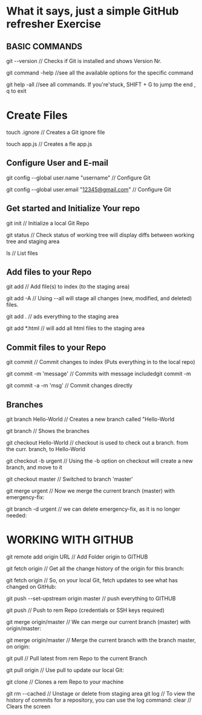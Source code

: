 # What it says, just a simple GitHub refresher Exercise

## BASIC COMMANDS
git --version             // Checks if Git is installed and shows Version Nr.

git command -help         //see all the available options for the specific command

git help -all             //see all commands. If you're'stuck, SHIFT + G to jump the end ,  q to exit

# Create Files 

touch .ignore             // Creates a Git ignore file 

touch app.js              // Creates a fle app.js

## Configure User and E-mail
git config --global user.name "username" // Configure Git

git config --global user.email "12345@gmail.com" // Configure Git
## Get started and Initialize Your repo
git init                  // Initialize a local Git Repo

git status                // Check status of working tree will display diffs between working tree and staging area

ls                        // List files
## Add files to your Repo
git add <file>            // Add file(s) to index (to the staging area)

git add -A                // Using --all will stage all changes (new, modified, and deleted) files.  

git add .                 // ads everything to the staging area

git add *.html            // will add all html files to the staging area 
## Commit  files to your Repo
git commit                // Commit changes to index (Puts everything in to the local repo)

git commit -m 'message'   // Commits with message includedgit commit -m

git commit -a -m 'msg'    // Commit changes directly
## Branches
git branch Hello-World    // Creates a new branch called "Hello-World

git branch                // Shows the branches

git checkout Hello-World  // checkout is used to check out a branch. from the curr. branch, to Hello-World

git checkout -b urgent    // Using the -b option on checkout will create a new branch, and move to it

git checkout master       // Switched to branch 'master'

git merge urgent          // Now we merge the current branch (master) with emergency-fix:

git branch -d urgent      // we can delete emergency-fix, as it is no longer needed:

# WORKING WITH GITHUB
git remote add origin URL // Add Folder origin to GITHUB 

git fetch origin          // Get all the change history of the origin for this branch:

git fetch origin          // So, on your local Git, fetch updates to see what has changed on GitHub:

git push --set-upstream origin master // push everything to GITHUB

git push                  // Push to rem Repo (credentials or SSH keys required)

git merge origin/master   // We can merge our current branch (master) with origin/master:

git merge origin/master   // Merge the current branch with the branch master, on origin:

git pull                  // Pull latest from rem Repo to the current Branch

git pull origin           // Use pull to update our local Git:

git clone                 // Clones a rem Repo to your machine


git rm --cached <file>    // Unstage or delete from staging area
git log                   // To view the history of commits for a repository, you can use the log command:
clear                     // Clears the screen 
